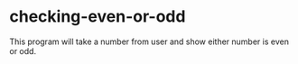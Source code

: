 # checking-even-or-odd
This program will take a number from user and show either number is even or odd.

